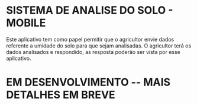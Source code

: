 # SISTEMA DE ANALISE DO SOLO - MOBILE
Este aplicativo tem como papel permitir que o agricultor envie dados referente a umidade do solo para que sejam analisadas. O agricultor
terá os dados analisados e respondido, as resposta poderão ser vista por esse aplicativo.

# EM DESENVOLVIMENTO -- MAIS DETALHES EM BREVE
